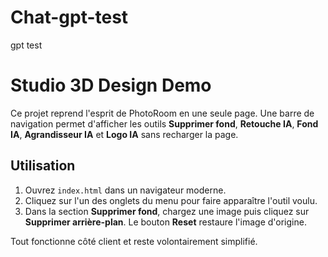 # Chat-gpt-test
gpt test
# Studio 3D Design Demo

Ce projet reprend l'esprit de PhotoRoom en une seule page. Une barre de navigation permet d'afficher les outils **Supprimer fond**, **Retouche IA**, **Fond IA**, **Agrandisseur IA** et **Logo IA** sans recharger la page.

## Utilisation

1. Ouvrez `index.html` dans un navigateur moderne.
2. Cliquez sur l'un des onglets du menu pour faire apparaître l'outil voulu.
3. Dans la section **Supprimer fond**, chargez une image puis cliquez sur **Supprimer arrière-plan**. Le bouton **Reset** restaure l'image d'origine.

Tout fonctionne côté client et reste volontairement simplifié.

